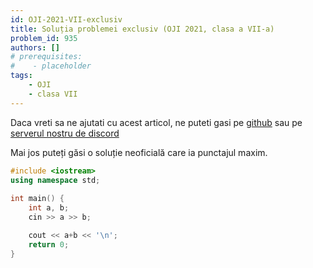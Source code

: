 ```yaml
---
id: OJI-2021-VII-exclusiv
title: Soluția problemei exclusiv (OJI 2021, clasa a VII-a)
problem_id: 935
authors: []
# prerequisites:
#    - placeholder
tags:
    - OJI
    - clasa VII
---
```


Daca vreti sa ne ajutati cu acest articol, ne puteti gasi pe [github](https://github.com/roalgo-discord/arhiva-educationala) sau pe [serverul nostru de discord](https://discord.gg/vdDRSmg3fC)

Mai jos puteți găsi o soluție neoficială care ia punctajul maxim.

```cpp
#include <iostream>
using namespace std;
 
int main() {
    int a, b;
    cin >> a >> b;

    cout << a+b << '\n';
    return 0;
}
```
